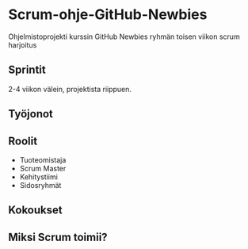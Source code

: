 # Scrum-ohje-GitHub-Newbies
Ohjelmistoprojekti kurssin GitHub Newbies ryhmän toisen viikon scrum harjoitus

## Sprintit

2-4 viikon välein, projektista riippuen. 

## Työjonot

## Roolit
+ Tuoteomistaja
+ Scrum Master
+ Kehitystiimi
+ Sidosryhmät

## Kokoukset

## Miksi Scrum toimii?
